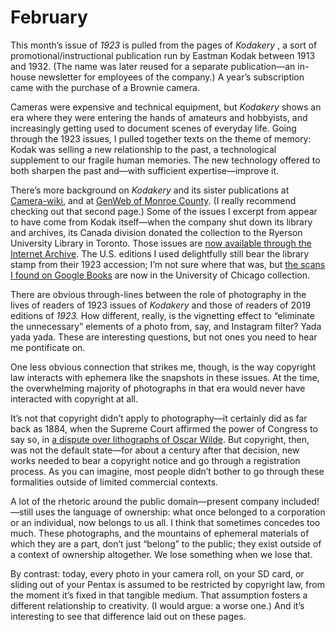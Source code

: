 # February

This month’s issue of _1923_ is pulled from the pages of _Kodakery_ , a sort of promotional/instructional publication run by Eastman Kodak between 1913 and 1932. (The name was later reused for a separate publication—an in-house newsletter for employees of the company.) A year’s subscription came with the purchase of a Brownie camera.

Cameras were expensive and technical equipment, but _Kodakery_ shows an era where they were entering the hands of amateurs and hobbyists, and increasingly getting used to document scenes of everyday life. Going through the 1923 issues, I pulled together texts on the theme of memory: Kodak was selling a new relationship to the past, a technological supplement to our fragile human memories. The new technology offered to both sharpen the past and—with sufficient expertise—improve it.

There’s more background on _Kodakery_ and its sister publications at [Camera-wiki](http://camera-wiki.org/wiki/Kodakery), and at [GenWeb of Monroe County](http://mcnygenealogy.com/book/kodak/index.htm). (I really recommend checking out that second page.) Some of the issues I excerpt from appear to have come from Kodak itself—when the company shut down its library and archives, its Canada division donated the collection to the Ryerson University Library in Toronto. Those issues are [now available through the Internet Archive](https://archive.org/details/kodakery1922torouoft/page/n75). The U.S. editions I used delightfully still bear the library stamp from their 1923 accession; I’m not sure where that was, but [the scans I found on Google Books](https://books.google.com/books?id=uTkyAQAAMAAJ) are now in the University of Chicago collection.

There are obvious through-lines between the role of photography in the lives of readers of 1923 issues of _Kodakery_ and those of readers of 2019 editions of _1923._ How different, really, is the vignetting effect to “eliminate the unnecessary” elements of a photo from, say, and Instagram filter? Yada yada yada. These are interesting questions, but not ones you need to hear me pontificate on.

One less obvious connection that strikes me, though, is the way copyright law interacts with ephemera like the snapshots in these issues. At the time, the overwhelming majority of photographs in that era would never have interacted with copyright at all.

It’s not that copyright didn’t apply to photography—it certainly did as far back as 1884, when the Supreme Court affirmed the power of Congress to say so, in [a dispute over lithographs of Oscar Wilde](https://en.wikipedia.org/wiki/Burrow-Giles_Lithographic_Co._v._Sarony). But copyright, then, was not the default state—for about a century after that decision, new works needed to bear a copyright notice and go through a registration process. As you can imagine, most people didn’t bother to go through these formalities outside of limited commercial contexts.

A lot of the rhetoric around the public domain—present company included!—still uses the language of ownership: what once belonged to a corporation or an individual, now belongs to us all. I think that sometimes concedes too much. These photographs, and the mountains of ephemeral materials of which they are a part, don’t just “belong” to the public; they exist outside of a context of ownership altogether. We lose something when we lose that.

By contrast: today, every photo in your camera roll, on your SD card, or sliding out of your Pentax is assumed to be restricted by copyright law, from the moment it’s fixed in that tangible medium. That assumption fosters a different relationship to creativity. (I would argue: a worse one.) And it’s interesting to see that difference laid out on these pages.
